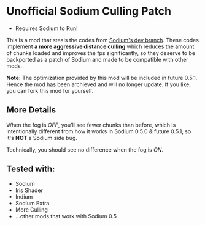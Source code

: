# Unofficial Sodium Culling Patch
- Requires Sodium to Run!

This is a mod that steals the codes from [Sodium's dev branch](https://github.com/CaffeineMC/sodium-fabric/tree/dev). These codes implement __a more aggressive distance culling__ which reduces the amount of chunks loaded and improves the fps significantly, so they deserve to be backported as a patch of Sodium and made to be compatible with other mods.

__Note:__ The optimization provided by this mod will be included in future 0.5.1. Hence the mod has been archieved and will no longer update. If you like, you can fork this mod for yourself.

## More Details
When the fog is _OFF_, you'll see fewer chunks than before, which is intentionally different from how it works in Sodium 0.5.0 & future 0.5.1, so it's __NOT__ a Sodium side bug. 

Technically, you should see no difference when the fog is _ON_.

## Tested with:
- Sodium
- Iris Shader
- Indium
- Sodium Extra
- More Culling
- ...other mods that work with Sodium 0.5


